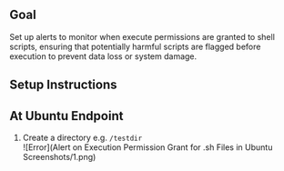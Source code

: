 ## Goal

Set up alerts to monitor when execute permissions are granted to shell scripts, ensuring that potentially harmful scripts are flagged before execution to prevent data loss or system damage.

## Setup Instructions 
## At Ubuntu Endpoint
1. Create a directory e.g. `/testdir`<br>
![Error](Alert on Execution Permission Grant for .sh Files in Ubuntu Screenshots/1.png)

